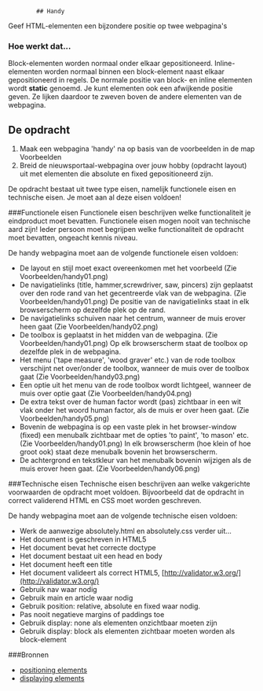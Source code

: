 			## Handy
Geef HTML-elementen een bijzondere positie op twee webpagina's
### Hoe werkt dat...
Block-elementen worden normaal onder elkaar gepositioneerd. Inline-elementen worden normaal binnen een block-element naast elkaar gepositioneerd in regels. De normale positie van block- en inline elementen wordt **static** genoemd. Je kunt elementen ook een afwijkende positie geven. Ze lijken daardoor te zweven boven de andere elementen van de webpagina.

## De opdracht
1. Maak een webpagina 'handy' na op basis van de voorbeelden in de map Voorbeelden
2. Breid de nieuwsportaal-webpagina over jouw hobby (opdracht layout) uit met elementen die absolute en fixed gepositioneerd zijn.

De opdracht bestaat uit twee type eisen, namelijk functionele eisen en technische eisen. Je moet aan al deze eisen voldoen!

###Functionele eisen
Functionele eisen beschrijven welke functionaliteit je eindproduct moet bevatten. Functionele eisen mogen nooit van technische aard zijn! Ieder persoon moet begrijpen welke functionaliteit de opdracht moet bevatten, ongeacht kennis niveau.

De handy webpagina moet aan de volgende functionele eisen voldoen:
* De layout en stijl moet exact overeenkomen met het voorbeeld (Zie Voorbeelden/handy01.png)
* De navigatielinks (title, hammer,screwdriver, saw, pincers) zijn geplaatst over den rode rand van het gecentreerde vlak van de webpagina. (Zie Voorbeelden/handy01.png) De positie van de navigatielinks staat in elk browserscherm op dezelfde plek op de rand. 
* De navigatielinks schuiven naar het centrum, wanneer de muis erover heen gaat (Zie Voorbeelden/handy02.png)
* De toolbox is geplaatst in het midden van de webpagina. (Zie Voorbeelden/handy01.png) Op elk browserscherm staat de toolbox op dezelfde plek in de webpagina.
* Het menu ('tape measure', 'wood graver' etc.) van de rode toolbox verschijnt net over/onder de toolbox, wanneer de muis over de toolbox gaat (Zie Voorbeelden/handy03.png)
* Een optie uit het menu van de rode toolbox wordt lichtgeel, wanneer de muis over optie gaat (Zie Voorbeelden/handy04.png)
* De extra tekst over de human factor wordt (pas) zichtbaar in een wit vlak onder het woord human factor, als de muis er over heen gaat. (Zie Voorbeelden/handy05.png)
* Bovenin de webpagina is op een vaste plek in het browser-window (fixed) een menubalk zichtbaar met de opties 'to paint', 'to mason' etc. (Zie Voorbeelden/handy01.png) In elk browserscherm (hoe klein of hoe groot ook) staat deze menubalk bovenin het browserscherm.
* De achtergrond en tekstkleur van het menubalk bovenin wijzigen als de muis erover heen gaat. (Zie Voorbeelden/handy06.png)

###Technische eisen
Technische eisen beschrijven aan welke vakgerichte voorwaarden de opdracht moet voldoen. Bijvoorbeeld dat de opdracht in correct validerend HTML en CSS moet worden geschreven. 

De handy webpagina moet aan de volgende technische eisen voldoen:
* Werk de aanwezige absolutely.html en absolutely.css verder uit...
* Het document is geschreven in HTML5
* Het document bevat het correcte doctype 
* Het document bestaat uit een head en body
* Het document heeft een title
* Het document valideert als correct HTML5, [http://validator.w3.org/](http://validator.w3.org/)
* Gebruik nav waar nodig
* Gebruik main en article waar nodig
* Gebruik position: relative, absolute en fixed waar nodig.
* Pas nooit negatieve margins of paddings toe
* Gebruik display: none als elementen onzichtbaar moeten zijn
* Gebruik display: block als elementen zichtbaar moeten worden als block-element

###Bronnen
* [positioning elements](http://www.w3schools.com/cssref/pr_class_position.asp)
* [displaying elements](http://www.w3schools.com/cssref/pr_class_display.asp)
